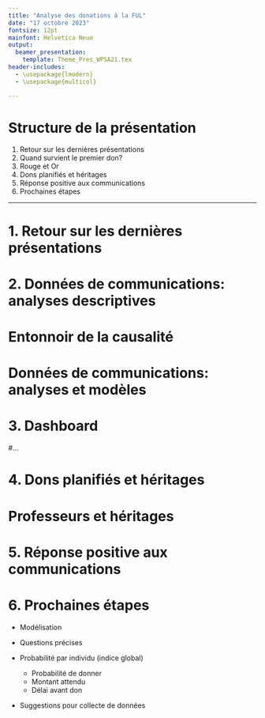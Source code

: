 ```yaml
---
title: "Analyse des donations à la FUL"
date: "17 octobre 2023"
fontsize: 12pt
mainfont: Helvetica Neue
output: 
  beamer_presentation:
    template: Theme_Pres_WPSA21.tex
header-includes:
  - \usepackage{lmodern}
  - \usepackage{multicol}

---
```




# Structure de la présentation
1. Retour sur les dernières présentations
2. Quand survient le premier don?
3. Rouge et Or
4. Dons planifiés et héritages
5. Réponse positive aux communications
6. Prochaines étapes

---

# 1. Retour sur les dernières présentations


# 2. Données de communications: analyses descriptives


# Entonnoir de la causalité



#  Données de communications: analyses et modèles


# 3. Dashboard



#... 



# 4. Dons planifiés et héritages



# Professeurs et héritages



# 5. Réponse positive aux communications



# 6. Prochaines étapes

- Modélisation

- Questions précises

- Probabilité par individu (indice global)
  - Probabilité de donner
  - Montant attendu
  - Délai avant don

- Suggestions pour collecte de données
